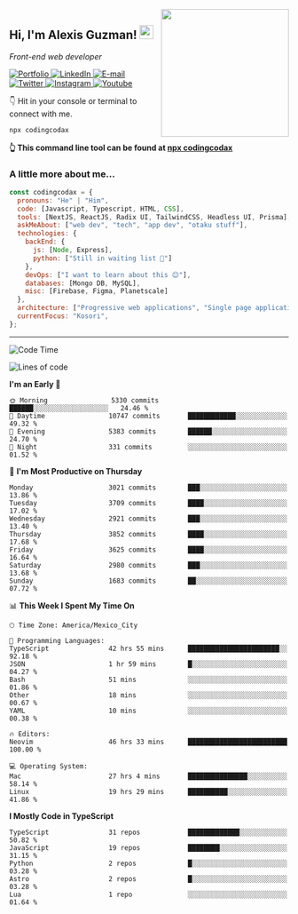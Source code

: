 <img align='right' src="https://media.giphy.com/media/M9gbBd9nbDrOTu1Mqx/giphy.gif" width="230">
<h2>Hi, I'm Alexis Guzman! <img src="https://media.giphy.com/media/hvRJCLFzcasrR4ia7z/giphy.gif" width="25px"></h2>
<p><em>Front-end web developer</em></p>

<p>
  <a href='https://www.codingcodax.dev' target='_blank'>
    <img alt='Portfolio' src='https://img.shields.io/badge/Portfolio-black?logo=vercel&style=flat-square'>
  </a>
  <a href='https://linkedin.com/in/codingcodax' target='_blank'>
    <img alt='LinkedIn' src='https://img.shields.io/badge/LinkedIn-black?logo=LinkedIn&style=flat-square'>
  </a>
  <a href='mailto:codingcodax@gmail.com' target='_blank'>
    <img alt='E-mail' src='https://img.shields.io/badge/Email-black?logo=Gmail&style=flat-square'>
  </a>
  <a href='https://twitter.com/codingcodax' target='_blank'>
    <img alt='Twitter' src='https://img.shields.io/badge/Twitter-black?logo=Twitter&style=flat-square'>
  </a>
  <a href='https://www.instagram.com/codingcodax' target='_blank'>
    <img alt='Instagram' src='https://img.shields.io/badge/Instagram-black?logo=Instagram&style=flat-square'>
  </a>
  <a href='https://www.youtube.com/@codingcodax' target='_blank'>
    <img alt='Youtube' src='https://img.shields.io/badge/YouTube-black?logo=Youtube&style=flat-square'>
  </a>
</p>

👇 Hit in your console or terminal to connect with me.

```bash
npx codingcodax
```
**👆 This command line tool can be found at [npx codingcodax](https://github.com/codingcodax/npx-codingcodax)**

<h3>A little more about me...</h3>

```javascript
const codingcodax = {
  pronouns: "He" | "Him",
  code: [Javascript, Typescript, HTML, CSS],
  tools: [NextJS, ReactJS, Radix UI, TailwindCSS, Headless UI, Prisma],
  askMeAbout: ["web dev", "tech", "app dev", "otaku stuff"],
  technologies: {
    backEnd: {
      js: [Node, Express],
      python: ["Still in waiting list 🥲"]
    },
    devOps: ["I want to learn about this 😊"],
    databases: [Mongo DB, MySQL],
    misc: [Firebase, Figma, Planetscale]
  },
  architecture: ["Progressive web applications", "Single page applications"],
  currentFocus: "Kosori",
};
```

---

<!--START_SECTION:waka-->
![Code Time](http://img.shields.io/badge/Code%20Time-2%2C385%20hrs%2041%20mins-blue)

![Lines of code](https://img.shields.io/badge/From%20Hello%20World%20I%27ve%20Written-9.4%20million%20lines%20of%20code-blue)

**I'm an Early 🐤** 

```text
🌞 Morning                5330 commits        ██████░░░░░░░░░░░░░░░░░░░   24.46 % 
🌆 Daytime                10747 commits       ████████████░░░░░░░░░░░░░   49.32 % 
🌃 Evening                5383 commits        ██████░░░░░░░░░░░░░░░░░░░   24.70 % 
🌙 Night                  331 commits         ░░░░░░░░░░░░░░░░░░░░░░░░░   01.52 % 
```
📅 **I'm Most Productive on Thursday** 

```text
Monday                   3021 commits        ███░░░░░░░░░░░░░░░░░░░░░░   13.86 % 
Tuesday                  3709 commits        ████░░░░░░░░░░░░░░░░░░░░░   17.02 % 
Wednesday                2921 commits        ███░░░░░░░░░░░░░░░░░░░░░░   13.40 % 
Thursday                 3852 commits        ████░░░░░░░░░░░░░░░░░░░░░   17.68 % 
Friday                   3625 commits        ████░░░░░░░░░░░░░░░░░░░░░   16.64 % 
Saturday                 2980 commits        ███░░░░░░░░░░░░░░░░░░░░░░   13.68 % 
Sunday                   1683 commits        ██░░░░░░░░░░░░░░░░░░░░░░░   07.72 % 
```


📊 **This Week I Spent My Time On** 

```text
🕑︎ Time Zone: America/Mexico_City

💬 Programming Languages: 
TypeScript               42 hrs 55 mins      ███████████████████████░░   92.18 % 
JSON                     1 hr 59 mins        █░░░░░░░░░░░░░░░░░░░░░░░░   04.27 % 
Bash                     51 mins             ░░░░░░░░░░░░░░░░░░░░░░░░░   01.86 % 
Other                    18 mins             ░░░░░░░░░░░░░░░░░░░░░░░░░   00.67 % 
YAML                     10 mins             ░░░░░░░░░░░░░░░░░░░░░░░░░   00.38 % 

🔥 Editors: 
Neovim                   46 hrs 33 mins      █████████████████████████   100.00 % 

💻 Operating System: 
Mac                      27 hrs 4 mins       ███████████████░░░░░░░░░░   58.14 % 
Linux                    19 hrs 29 mins      ██████████░░░░░░░░░░░░░░░   41.86 % 
```

**I Mostly Code in TypeScript** 

```text
TypeScript               31 repos            █████████████░░░░░░░░░░░░   50.82 % 
JavaScript               19 repos            ████████░░░░░░░░░░░░░░░░░   31.15 % 
Python                   2 repos             █░░░░░░░░░░░░░░░░░░░░░░░░   03.28 % 
Astro                    2 repos             █░░░░░░░░░░░░░░░░░░░░░░░░   03.28 % 
Lua                      1 repo              ░░░░░░░░░░░░░░░░░░░░░░░░░   01.64 % 
```




<!--END_SECTION:waka-->

